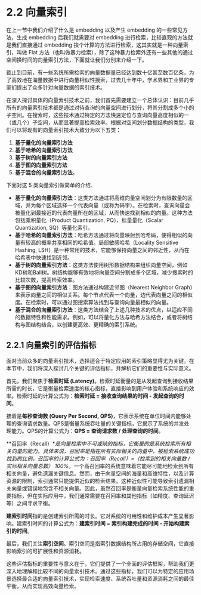 # 2.2 向量索引

在上一节中我们介绍了什么是 embedding 以及产生 embedding 的一些常见方法，生成 embedding 后我们就需要对 embedding 进行检索，比较直观的方法就是我们直接通过 embedding 挨个计算的方法进行检索，这其实就是一种向量索引，叫做 Flat 方法（也叫做暴力检索），除了这种暴力检索外还有一些其他的通过空间换时间的向量索引方法，下面就让我们分别来介绍一下。

截止到目前，有一些系统所需检索的向量数据量已经达到数十亿甚至数百亿条，为了高效地在海量数据中进行向量相似性搜索，过去几十年中，学术界和工业界的专家们提出了众多针对向量数据的索引技术。

在深入探讨具体的向量索引技术之前，我们首先需要建立一个总体认识：目前几乎所有的向量索引技术都是通过对待查询的向量空间进行划分，将其分割成多个小的子空间。在搜索时，这些技术通过特定的方法快速定位与查询向量高度相似的一（或几个）子空间，从而显著提高检索效率。根据对空间划分数据结构的类型，我们可以将现有的向量索引技术大致分为以下五类：

1. **基于量化的向量索引方法**
2. **基于哈希的向量索引方法**
3. **基于树的向量索引方法**
4. **基于图的向量索引方法**
5. **基于混合的向量索引方法**。

下面对这 5 类向量索引做简单的介绍.

- **基于量化的向量索引方法**：这类方法通过将高维向量空间划分为有限数量的区域，并为每个区域选择一个代表向量（或称为码字）。在检索时，查询向量会被量化到最接近的代表向量所在的区域，从而快速找到相似的向量。这种方法包括乘积量化（Product Quantization, PQ）、标量量化（Scalar Quantization, SQ）等量化索引。
- **基于哈希的向量索引方法**：哈希方法通过将向量映射到哈希码，使得相似的向量有较高的概率共享相同的哈希值。局部敏感哈希（Locality Sensitive Hashing, LSH）是一种常用的技术，它能够保持向量之间的邻近性，从而在哈希表中快速找到近邻。
- **基于树的向量索引方法**：这类方法使用树形数据结构来组织向量空间，例如KD树和Ball树。树结构能够有效地将向量空间分割成多个区域，减少搜索时的比较次数，提高检索效率。
- **基于图的向量索引方法**：图方法通过构建近邻图（Nearest Neighbor Graph）来表示向量之间的相似关系。每个节点代表一个向量，边代表向量之间的相似度。在检索时，可以通过图搜索算法找到与查询向量最相似的向量。
- **基于混合的向量索引方法**：这类方法结合了上述几种技术的优点，以适应不同的数据特性和性能需求。例如，可以将量化方法与哈希方法结合，或者将树结构与图结构结合，以创建更高效、更精确的索引系统。

## 2.2.1 向量索引的评估指标

面对当前众多的向量索引技术，选择适合于特定应用的索引策略显得尤为关键。在本节中，我们将深入探讨几个关键的评估指标，并解析它们的重要性与实际意义。

首先，我们聚焦于**检索时延 (Latency)**。检索时延衡量的是从发起查询到接收结果所需的时长，它是衡量检索速度的核心指标，直接影响到用户体验和系统响应的效率。检索时延的计算公式为：**检索时延 = 接收查询结果的时间 - 发起查询的时间**。

接着是**每秒查询数 (Query Per Second, QPS)**，它表示系统在单位时间内能够处理的查询请求数量。QPS是衡量系统吞吐量的关键指标，它揭示了系统的并发处理能力。QPS的计算公式为：**QPS = 查询请求数 / 处理查询的时间**。

**召回率（Recall）**是向量检索中不可或缺的指标，它衡量的是系统检索所有相关向量的能力。具体来说，召回率是指在所有实际相关的向量中，被检索系统成功找到的比例。召回率的计算公式为：**召回率（Recall）=（检索到的相关向量数 / 实际相关向量总数）* 100%**。一个高召回率的系统意味着它能尽可能地检索到所有相关向量，避免遗漏关键信息。然而，由于向量空间的海量和高维特性，以及计算资源的限制，索引通常只能提供近似的检索结果。这种近似性可能导致索引遗漏相关向量或错误地包含不相关向量。因此，虽然召回率是衡量向量检索系统性能的重要指标，但在实际应用中，我们通常需要在召回率和其他指标（如精度、查询延迟等）之间寻求平衡。

**建索引时间**指的是创建索引所需的时长。它对系统的可用性和维护成本产生显著影响。建索引时间的计算公式为：**建索引时间 = 索引构建完成的时间 - 开始构建索引的时间**。

最后，我们关注**索引空间**。索引空间是指索引数据结构所占用的存储空间，它直接影响索引的可扩展性和资源消耗。

这些评估指标的重要性与意义在于，它们提供了一个全面的评估框架，帮助我们更深入地理解和比较不同的向量索引技术。通过这些指标，我们可以为特定的应用场景选择最合适的向量索引技术，实现检索速度、系统吞吐量和资源消耗之间的最佳平衡，从而实现高效向量检索。
